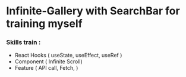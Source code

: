# Infinite-Gallery with SearchBar for training myself

### Skills train :

- React Hooks ( useState, useEffect, useRef )
- Component ( Infinite Scroll)
- Feature ( API call, Fetch, )

